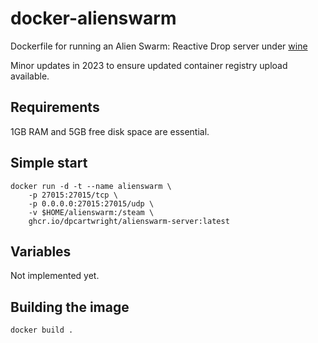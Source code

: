 docker-alienswarm
=================

Dockerfile for running an Alien Swarm: Reactive Drop server under 
[wine](https://www.winehq.org)

Minor updates in 2023 to ensure updated container registry upload available.

Requirements
------------

1GB RAM and 5GB free disk space are essential. 

Simple start
------------

    docker run -d -t --name alienswarm \
        -p 27015:27015/tcp \
        -p 0.0.0.0:27015:27015/udp \
        -v $HOME/alienswarm:/steam \
        ghcr.io/dpcartwright/alienswarm-server:latest

Variables
---------

Not implemented yet.

Building the image
------------------

    docker build .

